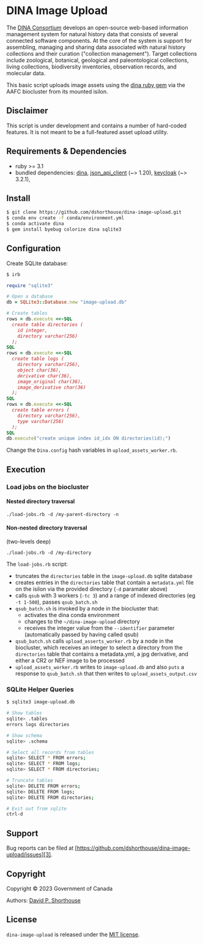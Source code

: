 # DINA Image Upload

The [DINA Consortium][1] develops an open-source web-based information management system for natural history data that consists of several connected software components. At the core of the system is support for assembling, managing and sharing data associated with natural history collections and their curation ("collection management"). Target collections include zoological, botanical, geological and paleontological collections, living collections, biodiversity inventories, observation records, and molecular data.

This basic script uploads image assets using the [dina ruby gem][9] via the AAFC biocluster from its mounted isilon.

## Disclaimer

This script is under development and contains a number of hard-coded features. It is not meant to be a full-featured asset upload utility.

## Requirements & Dependencies

- ruby >= 3.1
- bundled dependencies: [dina][9], [json_api_client][5] (\~> 1.20), [keycloak][10] (\~> 3.2.1),

## Install

```bash
$ git clone https://github.com/dshorthouse/dina-image-upload.git
$ conda env create -f conda/environment.yml
$ conda activate dina
$ gem install byebug colorize dina sqlite3
```
## Configuration

Create SQLite database:
```bash
$ irb
```

```ruby
require "sqlite3"

# Open a database
db = SQLite3::Database.new "image-upload.db"

# Create tables
rows = db.execute <<-SQL
  create table directories (
    id integer,
    directory varchar(256)
  );
SQL
rows = db.execute <<-SQL
  create table logs (
    directory varchar(256),
    object char(36),
    derivative char(36),
    image_original char(36),
    image_derivative char(36)
  );
SQL
rows = db.execute <<-SQL
  create table errors (
    directory varchar(256),
    type varchar(256)
  );
SQL
db.execute("create unique index id_idx ON directories(id);")
```

Change the `Dina.config` hash variables in `upload_assets_worker.rb`.

## Execution

### Load jobs on the biocluster

#### Nested directory traversal
`./load-jobs.rb -d /my-parent-directory -n`

#### Non-nested directory traversal
(two-levels deep)

`./load-jobs.rb -d /my-directory`

The `load-jobs.rb` script:
- truncates the `directories` table in the `image-upload.db` sqlite database
- creates entries in the `directories` table that contain a `metadata.yml` file on the isilon via the provided directory (`-d` paramater above)
- calls `qsub` with 3 workers (`-tc 3`) and a range of indexed directories (eg `-t 1-500`), passes `qsub_batch.sh`
- `qsub_batch.sh` is invoked by a node in the biocluster that:
  - activates the dina conda environment
  - changes to the `~/dina-image-upload` directory
  - receives the integer value from the `--identifier` parameter (automatically passed by having called qsub)
- `qsub_batch.sh` calls `upload_asserts_worker.rb` by a node in the biocluster, which receives an integer to select a directory from the `directories` table that contains a metadata.yml, a jpg derivative, and either a CR2 or NEF image to be processed
- `upload_assets_worker.rb` writes to `image-upload.db` and also `puts` a response to `qsub_batch.sh` that then writes to `upload_assets_output.csv`

### SQLite Helper Queries

```bash
$ sqlite3 image-upload.db

# Show tables
sqlite> .tables
errors logs directories

# Show schema
sqlite> .schema

# Select all records from tables
sqlite> SELECT * FROM errors;
sqlite> SELECT * FROM logs;
sqlite> SELECT * FROM directories;

# Truncate tables
sqlite> DELETE FROM errors;
sqlite> DELETE FROM logs;
sqlite> DELETE FROM directories;

# Exit out from sqlite
ctrl-d
```

## Support

Bug reports can be filed at [https://github.com/dshorthouse/dina-image-upload/issues][3].

## Copyright
Copyright © 2023 Government of Canada

Authors: [David P. Shorthouse][4]

## License

`dina-image-upload` is released under the [MIT license][2].

[1]: https://dina-project.net/
[2]: http://www.opensource.org/licenses/MIT
[3]: https://github.com/dshorthouse/dina-image-upload/issues
[4]: https://github.com/dshorthouse
[5]: https://github.com/JsonApiClient/json_api_client
[9]: https://rubygems.org/gems/dina
[10]: https://github.com/imagov/keycloak
